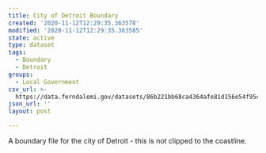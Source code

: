 ```yaml
---
title: City of Detroit Boundary
created: '2020-11-12T12:29:35.363578'
modified: '2020-11-12T12:29:35.363585'
state: active
type: dataset
tags:
  - Boundary
  - Detroit
groups:
  - Local Government
csv_url: >-
  https://data.ferndalemi.gov/datasets/86b221bb68ca4364afe81d156e54f95c_0.csv?outSR=%7B%22latestWkid%22%3A3857%2C%22wkid%22%3A102100%7D
json_url: ''
layout: post

---
```

A boundary file for the city of Detroit - this is not clipped to the coastline.
